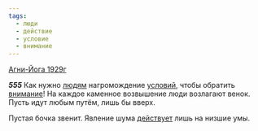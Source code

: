 ```yaml
---
tags:
  - люди
  - действие
  - условие
  - внимание
---
```


[Агни-Йога 1929г](https://127.0.0.1:4002/agni/1929)

___555___
Как нужно [людям](../../../tags/#люди) нагромождение [условий](../../../tags/#условие), чтобы обратить [внимание](../../../tags/#внимание)! На каждое каменное возвышение люди возлагают венок. Пусть идут любым путём, лишь бы вверх.   

Пустая бочка звенит. Явление шума [действует](../../../tags/#действие) лишь на низшие умы.